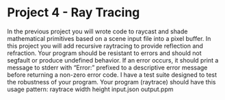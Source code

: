 # Project 4 - Ray Tracing
In the previous project you will wrote code to raycast and shade mathematical primitives based on a scene input file into a pixel buffer. In this project you will add recursive raytracing to provide reflection and refraction.
Your program should be resistant to errors and should not segfault or produce undefined behavior. If an error occurs, it should print a message to stderr with “Error:” prefixed to a descriptive error message before returning a non-zero error code. I have a test suite designed to test the robustness of your program.
Your program (raytrace) should have this usage pattern:
raytrace width height input.json output.ppm
